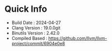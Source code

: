 # Quick Info
* Build Date : 2024-04-27
* Clang Version : 19.0.0git
* Binutils Version : 2.42.0
* Compiled Based : https://github.com/llvm/llvm-project/commit/6904e0e8
